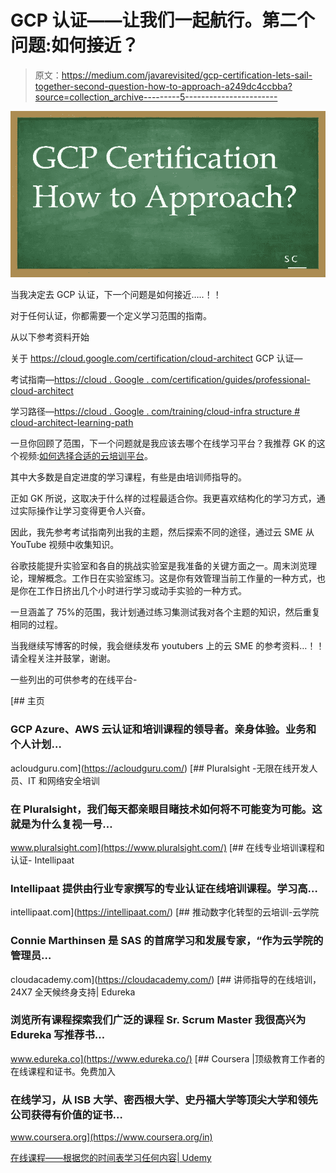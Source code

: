 # GCP 认证——让我们一起航行。第二个问题:如何接近？

> 原文：<https://medium.com/javarevisited/gcp-certification-lets-sail-together-second-question-how-to-approach-a249dc4ccbba?source=collection_archive---------5----------------------->

![](img/8285eebb6929a5d3e310baa59f1a2f3b.png)

当我决定去 GCP 认证，下一个问题是如何接近…..！！

对于任何认证，你都需要一个定义学习范围的指南。

从以下参考资料开始

关于 https://cloud.google.com/certification/cloud-architect GCP 认证—

考试指南—[https://cloud . Google . com/certification/guides/professional-cloud-architect](https://cloud.google.com/certification/guides/professional-cloud-architect)

学习路径—[https://cloud . Google . com/training/cloud-infra structure # cloud-architect-learning-path](https://cloud.google.com/training/cloud-infrastructure#cloud-architect-learning-path)

一旦你回顾了范围，下一个问题就是我应该去哪个在线学习平台？我推荐 GK 的这个视频:[如何选择合适的云培训平台](https://www.youtube.com/watch?v=9-ykVNTn7ys)。

其中大多数是自定进度的学习课程，有些是由培训师指导的。

正如 GK 所说，这取决于什么样的过程最适合你。我更喜欢结构化的学习方式，通过实际操作让学习变得更令人兴奋。

因此，我先参考考试指南列出我的主题，然后探索不同的途径，通过云 SME 从 YouTube 视频中收集知识。

谷歌技能提升实验室和各自的挑战实验室是我准备的关键方面之一。周末浏览理论，理解概念。工作日在实验室练习。这是你有效管理当前工作量的一种方式，也是你在工作日挤出几个小时进行学习或动手实验的一种方式。

一旦涵盖了 75%的范围，我计划通过练习集测试我对各个主题的知识，然后重复相同的过程。

当我继续写博客的时候，我会继续发布 youtubers 上的云 SME 的参考资料…！！请全程关注并鼓掌，谢谢。

一些列出的可供参考的在线平台-

[](https://acloudguru.com/) [## 主页

### GCP Azure、AWS 云认证和培训课程的领导者。亲身体验。业务和个人计划…

acloudguru.com](https://acloudguru.com/) [](https://www.pluralsight.com/) [## Pluralsight -无限在线开发人员、IT 和网络安全培训

### 在 Pluralsight，我们每天都亲眼目睹技术如何将不可能变为可能。这就是为什么复视一号…

www.pluralsight.com](https://www.pluralsight.com/) [](https://intellipaat.com/) [## 在线专业培训课程和认证- Intellipaat

### Intellipaat 提供由行业专家撰写的专业认证在线培训课程。学习高…

intellipaat.com](https://intellipaat.com/) [](https://cloudacademy.com/) [## 推动数字化转型的云培训-云学院

### Connie Marthinsen 是 SAS 的首席学习和发展专家，“作为云学院的管理员…

cloudacademy.com](https://cloudacademy.com/) [](https://www.edureka.co/) [## 讲师指导的在线培训，24X7 全天候终身支持| Edureka

### 浏览所有课程探索我们广泛的课程 Sr. Scrum Master 我很高兴为 Edureka 写推荐书…

www.edureka.co](https://www.edureka.co/) [](https://www.coursera.org/in) [## Coursera |顶级教育工作者的在线课程和证书。免费加入

### 在线学习，从 ISB 大学、密西根大学、史丹福大学等顶尖大学和领先公司获得有价值的证书…

www.coursera.org](https://www.coursera.org/in) 

[在线课程——根据您的时间表学习任何内容| Udemy](https://www.udemy.com/)